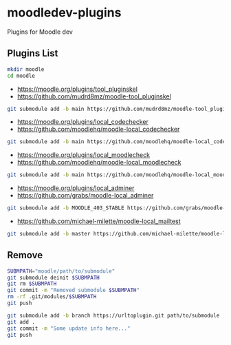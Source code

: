 # moodledev-plugins
Plugins for Moodle dev

## Plugins List

```bash
mkdir moodle
cd moodle
```
- https://moodle.org/plugins/tool_pluginskel
- https://github.com/mudrd8mz/moodle-tool_pluginskel
```bash
git submodule add -b main https://github.com/mudrd8mz/moodle-tool_pluginskel.git admin/tool/pluginskel
```
- https://moodle.org/plugins/local_codechecker
- https://github.com/moodlehq/moodle-local_codechecker
```bash
git submodule add -b main https://github.com/moodlehq/moodle-local_codechecker.git local/codechecker
```
- https://moodle.org/plugins/local_moodlecheck
- https://github.com/moodlehq/moodle-local_moodlecheck
```bash
git submodule add -b main https://github.com/moodlehq/moodle-local_moodlecheck.git local/moodlecheck
```
- https://moodle.org/plugins/local_adminer
- https://github.com/grabs/moodle-local_adminer
```bash
git submodule add -b MOODLE_403_STABLE https://github.com/grabs/moodle-local_adminer.git local/adminer
```
- https://github.com/michael-milette/moodle-local_mailtest
```bash
git submodule add -b master https://github.com/michael-milette/moodle-local_mailtest.git local/mailtest
```

## Remove

```bash
SUBMPATH="moodle/path/to/submodule"
git submodule deinit $SUBMPATH
git rm $SUBMPATH
git commit -m "Removed submodule $SUBMPATH"
rm -rf .git/modules/$SUBMPATH
git push
```

```bash
git submodule add -b branch https://urltoplugin.git path/to/submodule
git add .
git commit -m "Some update info here..."
git push
```
